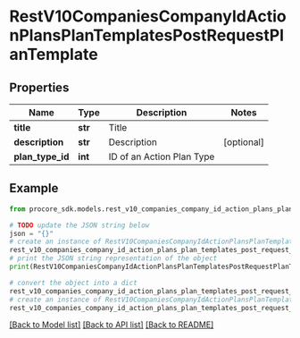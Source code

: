 # RestV10CompaniesCompanyIdActionPlansPlanTemplatesPostRequestPlanTemplate


## Properties

Name | Type | Description | Notes
------------ | ------------- | ------------- | -------------
**title** | **str** | Title | 
**description** | **str** | Description | [optional] 
**plan_type_id** | **int** | ID of an Action Plan Type | 

## Example

```python
from procore_sdk.models.rest_v10_companies_company_id_action_plans_plan_templates_post_request_plan_template import RestV10CompaniesCompanyIdActionPlansPlanTemplatesPostRequestPlanTemplate

# TODO update the JSON string below
json = "{}"
# create an instance of RestV10CompaniesCompanyIdActionPlansPlanTemplatesPostRequestPlanTemplate from a JSON string
rest_v10_companies_company_id_action_plans_plan_templates_post_request_plan_template_instance = RestV10CompaniesCompanyIdActionPlansPlanTemplatesPostRequestPlanTemplate.from_json(json)
# print the JSON string representation of the object
print(RestV10CompaniesCompanyIdActionPlansPlanTemplatesPostRequestPlanTemplate.to_json())

# convert the object into a dict
rest_v10_companies_company_id_action_plans_plan_templates_post_request_plan_template_dict = rest_v10_companies_company_id_action_plans_plan_templates_post_request_plan_template_instance.to_dict()
# create an instance of RestV10CompaniesCompanyIdActionPlansPlanTemplatesPostRequestPlanTemplate from a dict
rest_v10_companies_company_id_action_plans_plan_templates_post_request_plan_template_from_dict = RestV10CompaniesCompanyIdActionPlansPlanTemplatesPostRequestPlanTemplate.from_dict(rest_v10_companies_company_id_action_plans_plan_templates_post_request_plan_template_dict)
```
[[Back to Model list]](../README.md#documentation-for-models) [[Back to API list]](../README.md#documentation-for-api-endpoints) [[Back to README]](../README.md)


